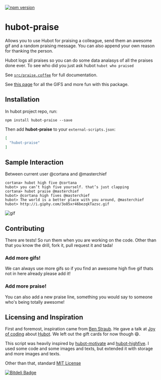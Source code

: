 [![npm version](https://badge.fury.io/js/hubot-praise.svg)](http://badge.fury.io/js/hubot-praise)
# hubot-praise

Allows you to use Hubot for praising a colleague, send them an awesome gif and a random praising message. You can also append your own reason for thanking the person.

Hubot logs all praises so you can do some data analasys of all the praises done ever. To see who did you just ask hubot `hubot who praised`

See [`src/praise.coffee`](src/praise.coffee) for full documentation.

See [this page](http://marthyn.github.io/hubot-praise) for all the GIFS and more fun with this package.

## Installation

In hubot project repo, run:

`npm install hubot-praise --save`

Then add **hubot-praise** to your `external-scripts.json`:

```json
[
  "hubot-praise"
]
```

## Sample Interaction
Between current user @cortana and @masterchief

```
cortana> hubot high five @cortana
hubot> you can’t high five yourself. that’s just clapping
cortana> hubot praise @masterchief
hubot> @cortana high fives @masterchief
hubot> The world is a better place with you around, @masterchief
hubot> http://i.giphy.com/3o85xr46bezqkTazsc.gif
```
![gif](http://i.giphy.com/3o85xr46bezqkTazsc.gif)

## Contributing

There are tests! So run them when you are working on the code. Other than that you know the drill, fork it, pull request it and tada!

### Add more gifs!

We can always use more gifs so if you find an awesome high five gif thats not in here already please add it!

### Add more praise!

You can also add a new praise line, something you would say to someone who's being totally awesome!

## Licensing and Inspiration

First and foremost, inspiration came from [Ben Straub](https://github.com/ben). He gave a talk at [Joy of coding](https://twitter.com/joyofcoding) about [Hubot](https://hubot.github.com/). We left out the gift cards for now though :smile:.

This script was heavily inspired by [hubot-motivate](https://github.com/hubot-scripts/hubot-motivate) and [hubot-highfive](https://github.com/wjbeckett/hubot-highfive). I used some code and some images and texts, but extended it with storage and more images and texts.

Other than that, standard [MIT License](http://opensource.org/licenses/MIT)


[![Bitdeli Badge](https://d2weczhvl823v0.cloudfront.net/Marthyn/hubot-praise/trend.png)](https://bitdeli.com/free "Bitdeli Badge")

